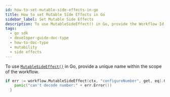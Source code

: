 ```yaml
---
id: how-to-set-mutable-side-effects-in-go
title: How to set Mutable Side Effects in Go
sidebar_label: Set Mutable Side Effects
description: To use MutableSideEffect() in Go, provide the Workflow Id.
tags:
  - go sdk
  - developer-guide-doc-type
  - how-to-doc-type
  - mutability
  - side effects
---
```


To use [`MutableSideEffect()`](https://pkg.go.dev/go.temporal.io/sdk/workflow#MutableSideEffect) in Go, provide a unique name within the scope of the workflow.

```go
if err := workflow.MutableSideEffect(ctx, "configureNumber", get, eq).Get(&number); err != nil {
    panic("can't decode number:" + err.Error())
  }
```
